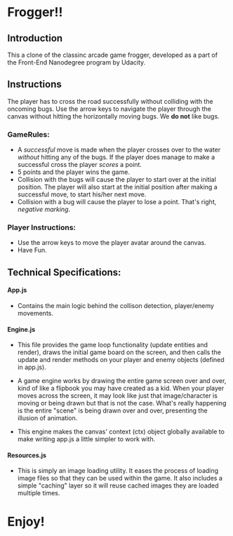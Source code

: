 # Frogger!!


## Introduction

This a clone of the classinc arcade game frogger, developed as a part of the Front-End 
Nanodegree program by Udacity.


## Instructions

The player has to cross the road successfully without colliding with the oncoming bugs. 
Use the arrow keys to navigate the player through the canvas without hitting the horizontally 
moving bugs. 
We **do not** like bugs.

  ### GameRules:
*    A _successful_ move is made when the player crosses over to the water *without* hitting 
     any of the bugs. If the player does manage to make a successful cross the player _scores_ a point.     
*    5 points and the player wins the game.     
*    Collision with the bugs will cause the player to start over at the initial position.
     The player will also start at the initial position after making a successful move, to start
     his/her next move.
*    Collision with a bug will cause the player to lose a point. That's right, _negative marking_.
     
     
  ### Player Instructions:
*    Use the arrow keys to move the player avatar around the canvas.
*    Have Fun.
     

## Technical Specifications:

   #### App.js
*    Contains the main logic behind the collison detection, player/enemy movements.
      
   #### Engine.js
*    This file provides the game loop functionality (update entities and render),
     draws the initial game board on the screen, and then calls the update and
     render methods on your player and enemy objects (defined in app.js).
 
*    A game engine works by drawing the entire game screen over and over, kind of
     like a flipbook you may have created as a kid. When your player moves across
     the screen, it may look like just that image/character is moving or being
     drawn but that is not the case. What's really happening is the entire "scene"
     is being drawn over and over, presenting the illusion of animation.

*    This engine makes the canvas' context (ctx) object globally available to make 
     writing app.js a little simpler to work with.
        
   #### Resources.js
*    This is simply an image loading utility. It eases the process of loading
     image files so that they can be used within the game. It also includes
     a simple "caching" layer so it will reuse cached images they are loaded 
     multiple times.
          
    
 # Enjoy!
